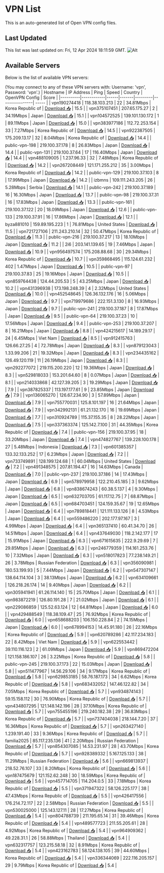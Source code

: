 # VPN List

This is an auto-generated list of Open VPN config files.

## Last Updated

This list was last updated on: Fri, 12 Apr 2024 18:11:59 GMT.
![Alt](https://repobeats.axiom.co/api/embed/186b98318ef1479477931607c1ad7d823f12451f.svg "Repobeats analytics image")

## Available Servers

Below is the list of available VPN servers:

(You may connect to any of these VPN servers with: Username: 'vpn', Password: 'vpn'.)
| Hostname | IP Address | Ping | Speed | Country | OpenVPN Config | Score |
|----------|------------|------|-------|---------|----------------| ----- |
| vpn190274418 | 118.38.103.213 | 22 | 34.81Mbps | Korea Republic of | [Download 📥](./configs/server_0_KR.ovpn) | 15.5 |
| vpn375107451 | 207.65.175.27 | 2 | 34.19Mbps | Japan | [Download 📥](./configs/server_1_JP.ovpn) | 15.1 |
| vpn104572525 | 139.101.130.172 | 1 | 89.11Mbps | Japan | [Download 📥](./configs/server_2_JP.ovpn) | 15.0 |
| vpn383977186 | 112.72.253.154 | 33 | 7.27Mbps | Korea Republic of | [Download 📥](./configs/server_3_KR.ovpn) | 14.5 |
| vpn922387505 | 175.209.13.17 | 32 | 8.04Mbps | Korea Republic of | [Download 📥](./configs/server_4_KR.ovpn) | 14.4 |
| public-vpn-198 | 219.100.37.178 | 8 | 26.83Mbps | Japan | [Download 📥](./configs/server_5_JP.ovpn) | 14.4 |
| public-vpn-131 | 219.100.37.64 | 17 | 116.40Mbps | Japan | [Download 📥](./configs/server_6_JP.ovpn) | 14.4 |
| vpn488109005 | 1.237.96.33 | 32 | 7.48Mbps | Korea Republic of | [Download 📥](./configs/server_7_KR.ovpn) | 14.2 |
| vpn267208449 | 121.171.255.212 | 35 | 3.00Mbps | Korea Republic of | [Download 📥](./configs/server_8_KR.ovpn) | 14.2 |
| public-vpn-129 | 219.100.37.103 | 8 | 17.99Mbps | Japan | [Download 📥](./configs/server_9_JP.ovpn) | 14.2 |
| izbmns | 109.111.243.205 | 26 | 5.28Mbps | Serbia | [Download 📥](./configs/server_10_RS.ovpn) | 14.1 |
| public-vpn-242 | 219.100.37.189 | 16 | 16.30Mbps | Japan | [Download 📥](./configs/server_11_JP.ovpn) | 13.7 |
| public-vpn-98 | 219.100.37.31 | 16 | 17.83Mbps | Japan | [Download 📥](./configs/server_12_JP.ovpn) | 13.3 |
| public-vpn-161 | 219.100.37.122 | 20 | 18.09Mbps | Japan | [Download 📥](./configs/server_13_JP.ovpn) | 12.6 |
| public-vpn-133 | 219.100.37.91 | 16 | 17.86Mbps | Japan | [Download 📥](./configs/server_14_JP.ovpn) | 12.1 |
| byza881010 | 159.89.195.223 | 1 | 76.81Mbps | United States | [Download 📥](./configs/server_15_US.ovpn) | 11.5 |
| vpn721727106 | 211.243.210.14 | 32 | 50.47Mbps | Korea Republic of | [Download 📥](./configs/server_16_KR.ovpn) | 11.3 |
| public-vpn-216 | 219.100.37.217 | 13 | 18.10Mbps | Japan | [Download 📥](./configs/server_17_JP.ovpn) | 11.2 |
| 2i6 | 203.141.139.65 | 19 | 7.46Mbps | Japan | [Download 📥](./configs/server_18_JP.ovpn) | 10.9 |
| vpn956497574 | 175.208.88.68 | 30 | 29.34Mbps | Korea Republic of | [Download 📥](./configs/server_19_KR.ovpn) | 10.7 |
| vpn359868495 | 115.124.61.232 | 402 | 1.47Mbps | Japan | [Download 📥](./configs/server_20_JP.ovpn) | 10.5 |
| public-vpn-97 | 219.100.37.83 | 25 | 19.16Mbps | Japan | [Download 📥](./configs/server_21_JP.ovpn) | 10.5 |
| vpn859764438 | 124.44.205.53 | 5 | 43.25Mbps | Japan | [Download 📥](./configs/server_22_JP.ovpn) | 10.2 |
| vpn431396938 | 173.198.248.39 | 4 | 2.32Mbps | United States | [Download 📥](./configs/server_23_US.ovpn) | 10.0 |
| vpn452548645 | 126.36.132.176 | 16 | 5.06Mbps | Japan | [Download 📥](./configs/server_24_JP.ovpn) | 9.7 |
| vpn719979686 | 222.151.3.130 | 8 | 16.93Mbps | Japan | [Download 📥](./configs/server_25_JP.ovpn) | 9.7 |
| public-vpn-241 | 219.100.37.187 | 8 | 17.87Mbps | Japan | [Download 📥](./configs/server_26_JP.ovpn) | 9.5 |
| public-vpn-64 | 219.100.37.23 | 10 | 17.56Mbps | Japan | [Download 📥](./configs/server_27_JP.ovpn) | 9.4 |
| public-vpn-253 | 219.100.37.207 | 8 | 16.21Mbps | Japan | [Download 📥](./configs/server_28_JP.ovpn) | 8.8 |
| vpn424215617 | 14.189.29.17 | 24 | 6.45Mbps | Viet Nam | [Download 📥](./configs/server_29_VN.ovpn) | 8.5 |
| vpn912415763 | 126.66.27.25 | 4 | 72.78Mbps | Japan | [Download 📥](./configs/server_30_JP.ovpn) | 8.3 |
| vpn879123043 | 1.33.99.206 | 21 | 19.32Mbps | Japan | [Download 📥](./configs/server_31_JP.ovpn) | 8.3 |
| vpn234435162 | 126.49.120.119 | 11 | 26.19Mbps | Japan | [Download 📥](./configs/server_32_JP.ovpn) | 8.3 |
| vpn292277072 | 219.115.200.220 | 12 | 19.36Mbps | Japan | [Download 📥](./configs/server_33_JP.ovpn) | 8.3 |
| vpn529818033 | 153.201.64.60 | 8 | 0.07Mbps | Japan | [Download 📥](./configs/server_34_JP.ovpn) | 8.1 |
| vpn214033868 | 42.127.39.205 | 3 | 19.29Mbps | Japan | [Download 📥](./configs/server_35_JP.ovpn) | 7.9 |
| vpn387825337 | 113.197.177.61 | 9 | 23.85Mbps | Japan | [Download 📥](./configs/server_36_JP.ovpn) | 7.9 |
| vpn136065270 | 126.67.234.90 | 3 | 57.89Mbps | Japan | [Download 📥](./configs/server_37_JP.ovpn) | 7.9 |
| vpn755770031 | 125.8.101.197 | 16 | 21.64Mbps | Japan | [Download 📥](./configs/server_38_JP.ovpn) | 7.9 |
| vpn342992131 | 61.21.132.170 | 16 | 19.69Mbps | Japan | [Download 📥](./configs/server_39_JP.ovpn) | 7.7 |
| vpn310924789 | 115.37.155.35 | 8 | 28.22Mbps | Japan | [Download 📥](./configs/server_40_JP.ovpn) | 7.5 |
| vpn337363374 | 125.142.7.100 | 31 | 44.35Mbps | Korea Republic of | [Download 📥](./configs/server_41_KR.ovpn) | 7.4 |
| public-vpn-156 | 219.100.37.95 | 18 | 33.20Mbps | Japan | [Download 📥](./configs/server_42_JP.ovpn) | 7.4 |
| vpn474827767 | 139.228.100.178 | 27 | 5.48Mbps | Indonesia | [Download 📥](./configs/server_43_ID.ovpn) | 7.3 |
| vpn601385357 | 133.32.133.252 | 17 | 6.23Mbps | Japan | [Download 📥](./configs/server_44_JP.ovpn) | 7.2 |
| vpn733749891 | 128.199.124.68 | 1 | 60.04Mbps | United States | [Download 📥](./configs/server_45_US.ovpn) | 7.2 |
| vpn491348575 | 207.81.194.47 | 16 | 14.63Mbps | Canada | [Download 📥](./configs/server_46_CA.ovpn) | 7.0 |
| public-vpn-237 | 219.100.37.186 | 14 | 17.43Mbps | Japan | [Download 📥](./configs/server_47_JP.ovpn) | 6.9 |
| vpn578979958 | 122.210.45.185 | 3 | 9.62Mbps | Japan | [Download 📥](./configs/server_48_JP.ovpn) | 6.8 |
| vpn838674243 | 60.38.5.137 | 4 | 9.30Mbps | Japan | [Download 📥](./configs/server_49_JP.ovpn) | 6.5 |
| vpn632703705 | 61.117.12.75 | 7 | 68.87Mbps | Japan | [Download 📥](./configs/server_50_JP.ovpn) | 6.5 |
| vpn684703451 | 124.159.35.67 | 19 | 12.65Mbps | Japan | [Download 📥](./configs/server_51_JP.ovpn) | 6.4 |
| vpn789818441 | 121.111.133.126 | 8 | 4.53Mbps | Japan | [Download 📥](./configs/server_52_JP.ovpn) | 6.4 |
| vpn559486220 | 202.177.97.167 | 3 | 4.99Mbps | Japan | [Download 📥](./configs/server_53_JP.ovpn) | 6.4 |
| vpn365137410 | 60.41.34.70 | 26 | 14.51Mbps | Japan | [Download 📥](./configs/server_54_JP.ovpn) | 6.4 |
| vpn437649030 | 118.2.142.177 | 17 | 15.91Mbps | Japan | [Download 📥](./configs/server_55_JP.ovpn) | 6.3 |
| vpn671615635 | 222.9.29.69 | 7 | 29.85Mbps | Japan | [Download 📥](./configs/server_56_JP.ovpn) | 6.3 |
| vpn246779359 | 114.161.253.76 | 10 | 7.32Mbps | Japan | [Download 📥](./configs/server_57_JP.ovpn) | 6.3 |
| vpn518017823 | 77.238.149.21 | 26 | 3.78Mbps | Russian Federation | [Download 📥](./configs/server_58_RU.ovpn) | 6.3 |
| vpn356090981 | 180.53.199.93 | 5 | 7.44Mbps | Japan | [Download 📥](./configs/server_59_JP.ovpn) | 6.2 |
| vpn547307147 | 138.64.114.104 | 3 | 38.13Mbps | Japan | [Download 📥](./configs/server_60_JP.ovpn) | 6.2 |
| vpn634109661 | 126.218.26.174 | 14 | 9.40Mbps | Japan | [Download 📥](./configs/server_61_JP.ovpn) | 6.2 |
| vpn305941941 | 61.26.114.140 | 15 | 25.70Mbps | Japan | [Download 📥](./configs/server_62_JP.ovpn) | 6.1 |
| vpn983872219 | 126.80.191.28 | 7 | 21.02Mbps | Japan | [Download 📥](./configs/server_63_JP.ovpn) | 6.1 |
| vpn229086859 | 125.52.63.124 | 12 | 64.81Mbps | Japan | [Download 📥](./configs/server_64_JP.ovpn) | 6.0 |
| vpn429488549 | 118.38.109.47 | 25 | 76.92Mbps | Korea Republic of | [Download 📥](./configs/server_65_KR.ovpn) | 6.0 |
| vpn658688203 | 106.150.228.84 | 2 | 74.15Mbps | Japan | [Download 📥](./configs/server_66_JP.ovpn) | 6.0 |
| vpn678994153 | 14.45.91.180 | 26 | 22.16Mbps | Korea Republic of | [Download 📥](./configs/server_67_KR.ovpn) | 5.9 |
| vpn620789286 | 42.117.234.183 | 22 | 8.42Mbps | Viet Nam | [Download 📥](./configs/server_68_VN.ovpn) | 5.9 |
| vpn622553442 | 39.110.116.123 | 2 | 61.09Mbps | Japan | [Download 📥](./configs/server_69_JP.ovpn) | 5.9 |
| vpn869472204 | 121.158.186.107 | 26 | 3.22Mbps | Korea Republic of | [Download 📥](./configs/server_70_KR.ovpn) | 5.8 |
| public-vpn-245 | 219.100.37.173 | 22 | 15.03Mbps | Japan | [Download 📥](./configs/server_71_JP.ovpn) | 5.8 |
| vpn511477967 | 14.56.29.106 | 34 | 9.17Mbps | Korea Republic of | [Download 📥](./configs/server_72_KR.ovpn) | 5.8 |
| vpn629853185 | 58.76.187.173 | 34 | 6.62Mbps | Korea Republic of | [Download 📥](./configs/server_73_KR.ovpn) | 5.8 |
| vpn683432052 | 147.46.122.82 | 34 | 7.05Mbps | Korea Republic of | [Download 📥](./configs/server_74_KR.ovpn) | 5.7 |
| vpn934874143 | 59.15.158.112 | 30 | 76.90Mbps | Korea Republic of | [Download 📥](./configs/server_75_KR.ovpn) | 5.7 |
| vpn434807295 | 121.148.142.196 | 28 | 37.10Mbps | Korea Republic of | [Download 📥](./configs/server_76_KR.ovpn) | 5.7 |
| vpn755455196 | 219.240.182.38 | 29 | 36.83Mbps | Korea Republic of | [Download 📥](./configs/server_77_KR.ovpn) | 5.7 |
| vpn737404038 | 218.144.7.20 | 37 | 16.36Mbps | Korea Republic of | [Download 📥](./configs/server_78_KR.ovpn) | 5.7 |
| vpn263427140 | 1.239.191.40 | 33 | 9.36Mbps | Korea Republic of | [Download 📥](./configs/server_79_KR.ovpn) | 5.7 |
| familia2025 | 85.117.235.136 | 41 | 2.20Mbps | Russian Federation | [Download 📥](./configs/server_80_RU.ovpn) | 5.7 |
| vpn854307085 | 14.53.231.97 | 28 | 43.70Mbps | Korea Republic of | [Download 📥](./configs/server_81_KR.ovpn) | 5.7 |
| vpn928389332 | 5.167.125.133 | 38 | 11.29Mbps | Russian Federation | [Download 📥](./configs/server_82_RU.ovpn) | 5.6 |
| vpn669813937 | 218.52.76.107 | 33 | 8.20Mbps | Korea Republic of | [Download 📥](./configs/server_83_KR.ovpn) | 5.6 |
| vpn187475679 | 121.152.62.248 | 30 | 18.59Mbps | Korea Republic of | [Download 📥](./configs/server_84_KR.ovpn) | 5.6 |
| vpn457714705 | 114.204.0.5 | 33 | 7.18Mbps | Korea Republic of | [Download 📥](./configs/server_85_KR.ovpn) | 5.5 |
| vpn371947322 | 58.126.225.177 | 38 | 47.43Mbps | Korea Republic of | [Download 📥](./configs/server_86_KR.ovpn) | 5.5 |
| vpn426417556 | 176.214.72.117 | 22 | 2.58Mbps | Russian Federation | [Download 📥](./configs/server_87_RU.ovpn) | 5.5 |
| vpn530025000 | 125.143.127.11 | 28 | 17.27Mbps | Korea Republic of | [Download 📥](./configs/server_88_KR.ovpn) | 5.4 |
| vpn804788739 | 211.195.65.14 | 31 | 39.46Mbps | Korea Republic of | [Download 📥](./configs/server_89_KR.ovpn) | 5.4 |
| vpn489577723 | 211.55.205.61 | 28 | 4.92Mbps | Korea Republic of | [Download 📥](./configs/server_90_KR.ovpn) | 5.4 |
| vpn964909362 | 49.228.31.1 | 26 | 58.88Mbps | Thailand | [Download 📥](./configs/server_91_TH.ovpn) | 5.4 |
| vpn632317757 | 123.215.58.18 | 32 | 8.91Mbps | Korea Republic of | [Download 📥](./configs/server_92_KR.ovpn) | 5.4 |
| vpn423162783 | 58.124.138.105 | 39 | 44.60Mbps | Korea Republic of | [Download 📥](./configs/server_93_KR.ovpn) | 5.4 |
| vpn336344069 | 222.116.205.157 | 29 | 9.79Mbps | Korea Republic of | [Download 📥](./configs/server_94_KR.ovpn) | 5.4 |
